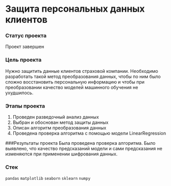 # Защита персональных данных клиентов

### Статус проекта
Проект завершен

### Цель проекта
Нужно защитить данные клиентов страховой компании. Необходимо разработать такой метод преобразования данных, чтобы по ним было сложно восстановить персональную информацию и чтобы при преобразовании качество моделей машинного обучения не ухудшилось.

### Этапы проекта
1. Проведен разведочный анализ данных
2. Выбран и обоснован метод защиты данных
3. Описан алгоритм преобразования данных
3. Проведена проверка алгоритма с помощью модели LinearRegression


###Результаты проекта
Была проведена проверка алгоритма. Было выявлено, что качество предсказаний модели и сами предсказания не изменяются при применении шифрования данных.

### Стек
`pandas` `matplotlib` `seaborn` `sklearn` `numpy`

